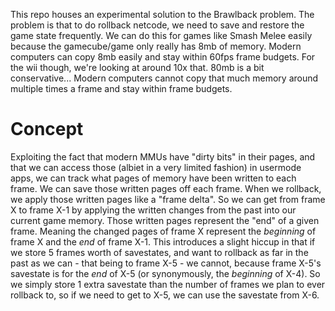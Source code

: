 
This repo houses an experimental solution to the Brawlback problem.
The problem is that to do rollback netcode, we need to save and restore the game state frequently.
We can do this for games like Smash Melee easily because the gamecube/game only really has 8mb of memory.
Modern computers can copy 8mb easily and stay within 60fps frame budgets. For the wii though, we're looking at around 10x that.
80mb is a bit conservative... Modern computers cannot copy that much memory around multiple times a frame and stay within frame budgets.

# Concept
Exploiting the fact that modern MMUs have "dirty bits" in their pages, and that we can access those (albiet in a very limited fashion) in usermode apps, we can track what pages of memory have been written to each frame.
We can save those written pages off each frame. When we rollback, we apply those written pages like a "frame delta".
So we can get from frame X to frame X-1 by applying the written changes from the past into our current game memory.
Those written pages represent the "end" of a given frame. Meaning the changed pages of frame X represent the *beginning* of frame X and the *end* of frame X-1. 
This introduces a slight hiccup in that if we store 5 frames worth of savestates, and want to rollback as far in the past as we can - that being to frame X-5 - we cannot, because frame X-5's savestate is for the *end* of X-5 (or synonymously, the *beginning* of X-4). So we simply store 1 extra savestate than the number of frames we plan to ever rollback to, so if we need to get to X-5, we can use the savestate from X-6.
